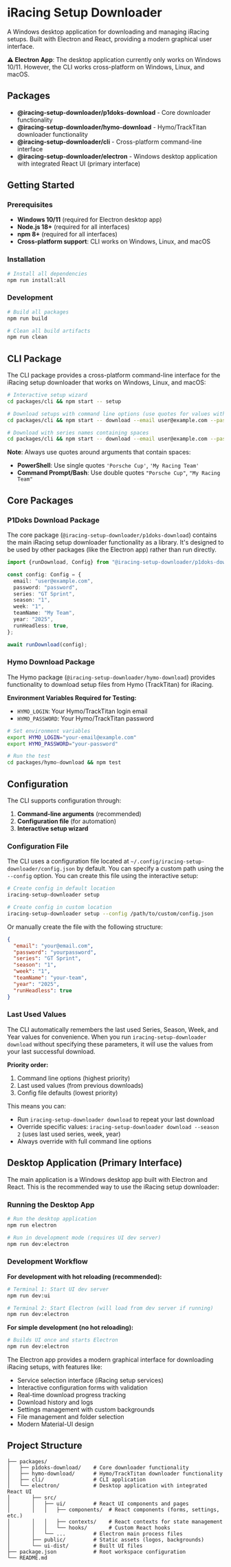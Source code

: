 # iRacing Setup Downloader

A Windows desktop application for downloading and managing iRacing setups. Built with Electron and React, providing a modern graphical user interface.

**⚠️ Electron App**: The desktop application currently only works on Windows 10/11. However, the CLI works cross-platform on Windows, Linux, and macOS.

## Packages

- **@iracing-setup-downloader/p1doks-download** - Core downloader functionality
- **@iracing-setup-downloader/hymo-download** - Hymo/TrackTitan downloader functionality
- **@iracing-setup-downloader/cli** - Cross-platform command-line interface
- **@iracing-setup-downloader/electron** - Windows desktop application with integrated React UI (primary interface)

## Getting Started

### Prerequisites

- **Windows 10/11** (required for Electron desktop app)
- **Node.js 18+** (required for all interfaces)
- **npm 8+** (required for all interfaces)
- **Cross-platform support**: CLI works on Windows, Linux, and macOS

### Installation

```bash
# Install all dependencies
npm run install:all
```

### Development

```bash
# Build all packages
npm run build

# Clean all build artifacts
npm run clean
```

## CLI Package

The CLI package provides a cross-platform command-line interface for the iRacing setup downloader that works on Windows, Linux, and macOS:

```bash
# Interactive setup wizard
cd packages/cli && npm start -- setup

# Download setups with command line options (use quotes for values with spaces)
cd packages/cli && npm start -- download --email user@example.com --password secret --series "GT Sprint" --season "1" --week "1" --team "My Team" --year 2025

# Download with series names containing spaces
cd packages/cli && npm start -- download --email user@example.com --password secret --series "Porsche Cup" --team "My Racing Team" --season "2" --week "3" --year "2025"
```

**Note**: Always use quotes around arguments that contain spaces:
- **PowerShell**: Use single quotes `'Porsche Cup'`, `'My Racing Team'`
- **Command Prompt/Bash**: Use double quotes `"Porsche Cup"`, `"My Racing Team"`

## Core Packages

### P1Doks Download Package

The core package (`@iracing-setup-downloader/p1doks-download`) contains the main iRacing setup downloader functionality as a library. It's designed to be used by other packages (like the Electron app) rather than run directly.

```typescript
import {runDownload, Config} from "@iracing-setup-downloader/p1doks-download";

const config: Config = {
  email: "user@example.com",
  password: "password",
  series: "GT Sprint",
  season: "1",
  week: "1",
  teamName: "My Team",
  year: "2025",
  runHeadless: true,
};

await runDownload(config);
```

### Hymo Download Package

The Hymo package (`@iracing-setup-downloader/hymo-download`) provides functionality to download setup files from Hymo (TrackTitan) for iRacing.

**Environment Variables Required for Testing:**
- `HYMO_LOGIN`: Your Hymo/TrackTitan login email
- `HYMO_PASSWORD`: Your Hymo/TrackTitan password

```bash
# Set environment variables
export HYMO_LOGIN="your-email@example.com"
export HYMO_PASSWORD="your-password"

# Run the test
cd packages/hymo-download && npm test
```

## Configuration

The CLI supports configuration through:

1. **Command-line arguments** (recommended)
2. **Configuration file** (for automation)
3. **Interactive setup wizard**

### Configuration File

The CLI uses a configuration file located at `~/.config/iracing-setup-downloader/config.json` by default. You can specify a custom path using the `--config` option. You can create this file using the interactive setup:

```bash
# Create config in default location
iracing-setup-downloader setup

# Create config in custom location
iracing-setup-downloader setup --config /path/to/custom/config.json
```

Or manually create the file with the following structure:

```json
{
  "email": "your@email.com",
  "password": "yourpassword",
  "series": "GT Sprint",
  "season": "1",
  "week": "1",
  "teamName": "your-team",
  "year": "2025",
  "runHeadless": true
}
```

### Last Used Values

The CLI automatically remembers the last used Series, Season, Week, and Year values for convenience. When you run `iracing-setup-downloader download` without specifying these parameters, it will use the values from your last successful download.

**Priority order:**

1. Command line options (highest priority)
2. Last used values (from previous downloads)
3. Config file defaults (lowest priority)

This means you can:

- Run `iracing-setup-downloader download` to repeat your last download
- Override specific values: `iracing-setup-downloader download --season 2` (uses last used series, week, year)
- Always override with full command line options

## Desktop Application (Primary Interface)

The main application is a Windows desktop app built with Electron and React. This is the recommended way to use the iRacing setup downloader:

### Running the Desktop App

```bash
# Run the desktop application
npm run electron

# Run in development mode (requires UI dev server)
npm run dev:electron
```

### Development Workflow

**For development with hot reloading (recommended):**

```bash
# Terminal 1: Start UI dev server
npm run dev:ui

# Terminal 2: Start Electron (will load from dev server if running)
npm run dev:electron
```

**For simple development (no hot reloading):**

```bash
# Builds UI once and starts Electron
npm run dev:electron
```

The Electron app provides a modern graphical interface for downloading iRacing setups, with features like:
- Service selection interface (iRacing setup services)
- Interactive configuration forms with validation
- Real-time download progress tracking
- Download history and logs
- Settings management with custom backgrounds
- File management and folder selection
- Modern Material-UI design

## Project Structure

```
├── packages/
│   ├── p1doks-download/    # Core downloader functionality
│   ├── hymo-download/      # Hymo/TrackTitan downloader functionality
│   ├── cli/                # CLI application
│   └── electron/           # Desktop application with integrated React UI
│       ├── src/
│       │   ├── ui/         # React UI components and pages
│       │   │   ├── components/  # React components (forms, settings, etc.)
│       │   │   ├── contexts/    # React contexts for state management
│       │   │   └── hooks/       # Custom React hooks
│       │   └── ...         # Electron main process files
│       ├── public/         # Static assets (logos, backgrounds)
│       └── ui-dist/        # Built UI files
├── package.json            # Root workspace configuration
└── README.md
```
